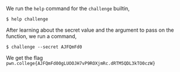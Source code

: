 We run the `help` command for the `challenge` builtin,
```
$ help challenge
```

After learning about the secret value and the argument to pass on the function, we run a command,
```
$ challenge --secret AJFQmFd0
```

We get the flag `pwn.college{AJFQmFd00gLUOOJH7vP9ROXjmRc.dRTM5QDL3kTO0czW}`